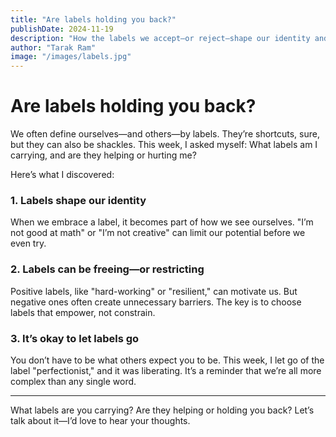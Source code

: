 ```yaml
---
title: "Are labels holding you back?"
publishDate: 2024-11-19
description: "How the labels we accept—or reject—shape our identity and potential."
author: "Tarak Ram"
image: "/images/labels.jpg"
---
```


# Are labels holding you back?

We often define ourselves—and others—by labels. They’re shortcuts, sure, but they can also be shackles. This week, I asked myself: What labels am I carrying, and are they helping or hurting me?

Here’s what I discovered:

### 1. Labels shape our identity

When we embrace a label, it becomes part of how we see ourselves. "I’m not good at math" or "I’m not creative" can limit our potential before we even try.

### 2. Labels can be freeing—or restricting

Positive labels, like "hard-working" or "resilient," can motivate us. But negative ones often create unnecessary barriers. The key is to choose labels that empower, not constrain.

### 3. It’s okay to let labels go

You don’t have to be what others expect you to be. This week, I let go of the label "perfectionist," and it was liberating. It’s a reminder that we’re all more complex than any single word.

---

What labels are you carrying? Are they helping or holding you back? Let’s talk about it—I’d love to hear your thoughts.
